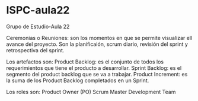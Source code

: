 # ISPC-aula22
Grupo de Estudio-Aula 22

Ceremonias o Reuniones: son los momentos en que se permite visualizar ell avance del proyecto. Son la planificaión, scrum diario, revisión del sprint y retrospectiva del sprint.

Los artefactos son: 
Product Backlog: es el conjunto de todos los requerimientos que tiene el producto a desarrollar.
Sprint Backlog: es el segmento del product backlog que se va a trabajar.
Product Increment: es la suma de los Product Backlog completados en un Sprint.

Los roles son:
Product Owner (PO)
Scrum Master
Development Team
